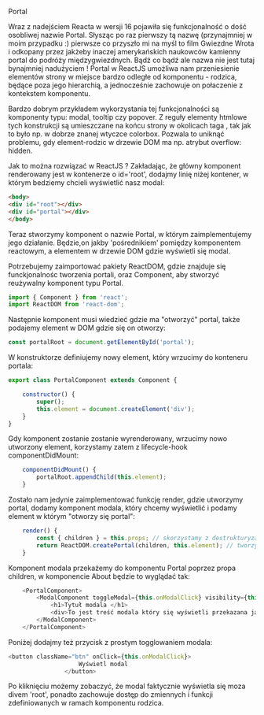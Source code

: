 Portal

Wraz z nadejściem Reacta w wersji 16 pojawiła się funkcjonalność o dość osobliwej nazwie Portal.
Słysząc po raz pierwszy tą nazwę (przynajmniej w moim przypadku :) pierwsze co przyszło mi na myśl to film Gwiezdne Wrota
i odkopany przez jakżeby inaczej amerykańskich naukowców kamienny portal do podróży międzygwiezdnych. 
Bądź co bądź ale nazwa nie jest tutaj bynajmniej nadużyciem ! Portal w ReactJS umożliwa nam przeniesienie elementów strony
w miejsce bardzo odległe od komponentu - rodzica, będące poza jego hierarchią, a jednocześnie zachowuje on połaczenie z kontekstem komponentu.

Bardzo dobrym przykładem wykorzystania tej funkcjonalności są komponenty typu: modal, tooltip czy popover. 
Z reguły elementy htmlowe tych konstrukcji są umieszczane na końcu strony w okolicach taga </body>, tak jak to było np. 
w dobrze znanej wtyczce colorbox. Pozwala to uniknąć problemu, gdy element-rodzic w drzewie DOM ma np. atrybut overflow: hidden.

Jak to można rozwiązać w ReactJS ?
Zakładając, że główny komponent renderowany jest w kontenerze o id='root', dodajmy linię niżej kontener, w którym bedziemy chcieli
wyświetlić nasz modal:
     
```html
<body>
<div id="root"></div>
<div id="portal"></div>
</body>

```
Teraz stworzymy komponent o nazwie Portal, w którym zaimplementujemy jego działanie.
Będzie,on jakby 'pośrednikiem' pomiędzy komponentem reactowym, a elementem w drzewie DOM gdzie  wyświetli się modal.

Potrzebujemy zaimportować pakiety ReactDOM, gdzie znajduje się funckjonalnośc tworzenia portali, oraz Component, aby stworzyć
reużywalny komponent typu Portal.
```javascript
import { Component } from 'react';
import ReactDOM from 'react-dom';
```

Następnie komponent musi wiedzieć gdzie ma "otworzyć" portal, także podajemy element w DOM gdzie się on otworzy: 
```javascript
const portalRoot = document.getElementById('portal');
```

W konstruktorze definiujemy nowy element, który wrzucimy do konteneru portala:

```javascript
export class PortalComponent extends Component {

    constructor() {
        super();
        this.element = document.createElement('div');
    }
}
```

Gdy komponent zostanie zostanie wyrenderowany, wrzucimy nowo utworzony element, korzystamy zatem z lifecycle-hook componentDidMount:
```javascript
    componentDidMount() {
        portalRoot.appendChild(this.element);
    }
```

Zostało nam jedynie zaimplementować funkcję render, gdzie utworzymy portal, dodamy komponent modala, który chcemy wyświetlić i podamy element 
w którym "otworzy się portal": 
```javascript
    render() {
        const { children } = this.props; // skorzystamy z destrukturyzacji ES6
        return ReactDOM.createPortal(children, this.element); // tworzymy portal i wrzucamy childrena
    } 
```
Komponent modala przekażemy do komponentu Portal poprzez propa children, w komponencie About będzie to wyglądać tak:
```javascript
    <PortalComponent>
        <ModalComponent toggleModal={this.onModalClick} visibility={this.state.showModal}>
            <h1>Tytuł modala </h1>
            <div>To jest treść modala który się wyświetli przekazana jako children</div>
        </ModalComponent>
    </PortalComponent>
```
Poniżej dodajmy też przycisk z prostym togglowaniem modala:
```javascript
<button className="btn" onClick={this.onModalClick}>
                    Wyświetl modal
                </button>
```

Po kliknięciu możemy zobaczyć, że modal faktycznie wyświetla się moza divem 'root', ponadto zachowuje dostęp do zmiennych i funkcji zdefiniowanych
w ramach komponentu rodzica.






